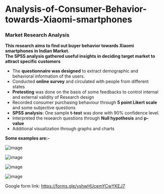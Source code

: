 # Analysis-of-Consumer-Behavior-towards-Xiaomi-smartphones
### Market Research Analysis

**This research aims to find out buyer 
behavior towards Xiaomi smartphones in Indian Market.**         
**The SPSS analysis gathered useful insights in deciding target market to attract specific customers**

- The **questionnaire was designed** to extract  demographic and behavioral 
information of the users.
- Conducted **online survey** and circulated with people from different states
- **Pretesting** was done on the basis of some feedbacks to control internal and external validity of Research design
- Recorded consumer purchasing behaviour through **5 point Likert scale** and some subjective questions
- **SPSS analysis:** One sample **t-test** was done with 90% confidence level.
- Interpreted the research questions through **Null hypothesis** and **p- value**  
- Additional visualization through graphs and charts

**Some examples are:-**

![image](https://user-images.githubusercontent.com/81185267/128544916-1b952d2a-899a-40b2-b15e-e5a0ebbda5b7.png)

![image](https://user-images.githubusercontent.com/81185267/128544667-274d5bc2-1b3b-4d68-b04e-34200b2dc949.png)

![image](https://user-images.githubusercontent.com/81185267/128544597-cc488b20-3b7f-4842-a925-fa56bed5a8ca.png)

![image](https://user-images.githubusercontent.com/81185267/128544525-80bbf91b-fb5f-46a2-9c9f-9be14c96ca82.png)

Google form link: https://forms.gle/yshwHUcemYCwYKEJ7



